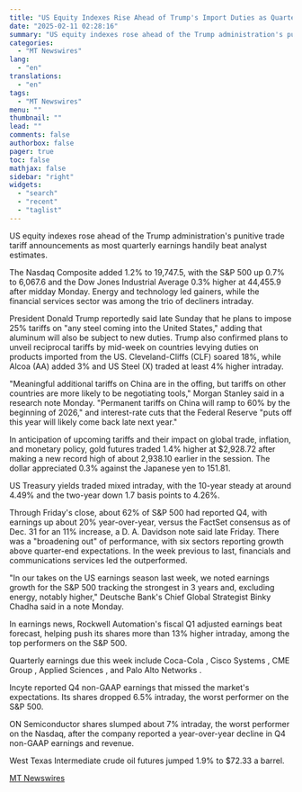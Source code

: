 ```yaml
---
title: "US Equity Indexes Rise Ahead of Trump's Import Duties as Quarterly Earnings Come In Strong"
date: "2025-02-11 02:28:16"
summary: "US equity indexes rose ahead of the Trump administration's punitive trade tariff announcements as most quarterly earnings handily beat analyst estimates. The Nasdaq Composite added 1.2% to 19,747.5, with the S&amp;P 500 up 0.7% to 6,067.6 and the Dow Jones Industrial Average 0.3% higher at 44,455.9 after midday Monday. Energy..."
categories:
  - "MT Newswires"
lang:
  - "en"
translations:
  - "en"
tags:
  - "MT Newswires"
menu: ""
thumbnail: ""
lead: ""
comments: false
authorbox: false
pager: true
toc: false
mathjax: false
sidebar: "right"
widgets:
  - "search"
  - "recent"
  - "taglist"
---
```


US equity indexes rose ahead of the Trump administration's punitive trade tariff announcements as most quarterly earnings handily beat analyst estimates.

The Nasdaq Composite added 1.2% to 19,747.5, with the S&P 500 up 0.7% to 6,067.6 and the Dow Jones Industrial Average 0.3% higher at 44,455.9 after midday Monday. Energy and technology led gainers, while the financial services sector was among the trio of decliners intraday.

President Donald Trump reportedly said late Sunday that he plans to impose 25% tariffs on "any steel coming into the United States," adding that aluminum will also be subject to new duties. Trump also confirmed plans to unveil reciprocal tariffs by mid-week on countries levying duties on products imported from the US. Cleveland-Cliffs (CLF) soared 18%, while Alcoa (AA) added 3% and US Steel (X) traded at least 4% higher intraday.

"Meaningful additional tariffs on China are in the offing, but tariffs on other countries are more likely to be negotiating tools," Morgan Stanley said in a research note Monday. "Permanent tariffs on China will ramp to 60% by the beginning of 2026," and interest-rate cuts that the Federal Reserve "puts off this year will likely come back late next year."

In anticipation of upcoming tariffs and their impact on global trade, inflation, and monetary policy, gold futures traded 1.4% higher at $2,928.72 after making a new record high of about 2,938.10 earlier in the session. The dollar appreciated 0.3% against the Japanese yen to 151.81.

US Treasury yields traded mixed intraday, with the 10-year steady at around 4.49% and the two-year down 1.7 basis points to 4.26%.

Through Friday's close, about 62% of S&P 500 had reported Q4, with earnings up about 20% year-over-year, versus the FactSet consensus as of Dec. 31 for an 11% increase, a D. A. Davidson note said late Friday. There was a "broadening out" of performance, with six sectors reporting growth above quarter-end expectations. In the week previous to last, financials and communications services led the outperformed.

"In our takes on the US earnings season last week, we noted earnings growth for the S&P 500 tracking the strongest in 3 years and, excluding energy, notably higher," Deutsche Bank's Chief Global Strategist Binky Chadha said in a note Monday.

In earnings news, Rockwell Automation's fiscal Q1 adjusted earnings beat forecast, helping push its shares more than 13% higher intraday, among the top performers on the S&P 500.

Quarterly earnings due this week include Coca-Cola , Cisco Systems , CME Group , Applied Sciences , and Palo Alto Networks .

Incyte reported Q4 non-GAAP earnings that missed the market's expectations. Its shares dropped 6.5% intraday, the worst performer on the S&P 500.

ON Semiconductor shares slumped about 7% intraday, the worst performer on the Nasdaq, after the company reported a year-over-year decline in Q4 non-GAAP earnings and revenue.

West Texas Intermediate crude oil futures jumped 1.9% to $72.33 a barrel.

[MT Newswires](https://www.tradingview.com/news/mtnewswires.com:20250210:A3313775:0-us-equity-indexes-rise-ahead-of-trump-s-import-duties-as-quarterly-earnings-come-in-strong/)
